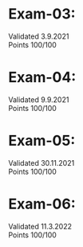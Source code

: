 # Exam-03:
Validated 3.9.2021\
Points 100/100
# Exam-04:
Validated 9.9.2021\
Points 100/100
# Exam-05:
Validated 30.11.2021\
Points 100/100
# Exam-06:
Validated 11.3.2022\
Points 100/100
